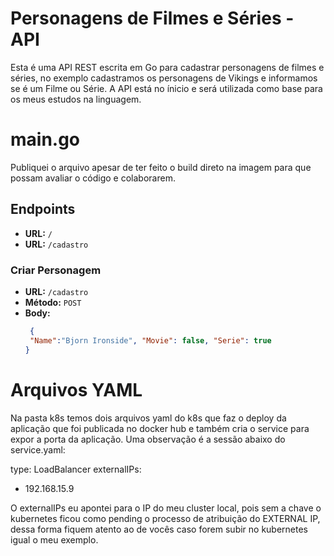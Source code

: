 # Personagens de Filmes e Séries - API

Esta é uma API REST escrita em Go para cadastrar personagens de filmes e séries, no exemplo cadastramos os personagens de Vikings e informamos se é um Filme ou Série.
A API está no ínicio e será utilizada como base para os meus estudos na linguagem.

# main.go

Publiquei o arquivo apesar de ter feito o build direto na imagem para que possam avaliar o código e colaborarem.

## Endpoints

- **URL:** `/`
- **URL:** `/cadastro`

### Criar Personagem

- **URL:** `/cadastro`
- **Método:** `POST`
- **Body:**
  ```json
   {
   "Name":"Bjorn Ironside", "Movie": false, "Serie": true
  }

# Arquivos YAML

Na pasta k8s temos dois arquivos yaml do k8s que faz o deploy da aplicação que foi publicada no docker hub e também cria o service para expor a porta da aplicação.
Uma observação é a sessão abaixo do service.yaml:

 type: LoadBalancer
  externalIPs:
  - 192.168.15.9 

O externalIPs eu apontei para o IP do meu cluster local, pois sem a chave o kubernetes ficou como pending o processo de atribuição do EXTERNAL IP, dessa forma fiquem atento ao de vocês caso forem subir no kubernetes igual o meu exemplo.


